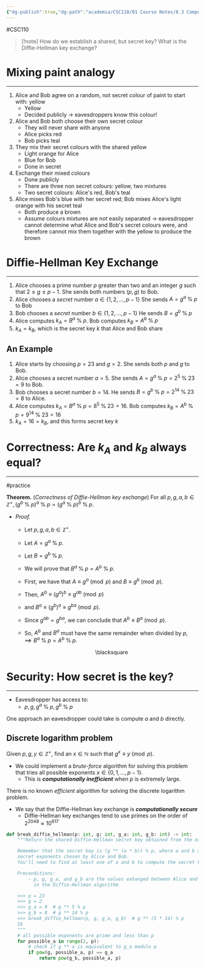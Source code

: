 ```yaml
---
{"dg-publish":true,"dg-path":"academia/CSC110/01 Course Notes/8.3 Computing Shared Secret Keys.md","permalink":"/academia/csc-110/01-course-notes/8-3-computing-shared-secret-keys/","created":"2023-10-26T22:39:00.527-04:00","updated":"2023-10-29T20:16:06.872-04:00"}
---
```


#CSC110 

> [!note] How do we establish a shared, but secret key?
> What is the Diffie-Hellman key exchange?

# Mixing paint analogy

---

1. Alice and Bob agree on a random, not secret colour of paint to start with: yellow
	- Yellow
	- Decided publicly $\rightarrow$ eavesdroppers know this colour!
2. Alice and Bob both choose their own secret colour
	- They will never share with anyone
	- Alice picks red
	- Bob picks teal
3. They mix their secret colours with the shared yellow
	- Light orange for Alice
	- Blue for Bob
	- Done in secret
4. Exchange their mixed colours
	- Done publicly
	- There are three non secret colours: yellow, two mixtures
	- Two secret colours: Alice's red, Bob's teal
5. Alice mixes Bob's blue with her secret red; Bob mixes Alice's light orange with his secret teal
	- Both produce a brown
	- Assume colours mixtures are not easily separated $\rightarrow$ eavesdropper cannot determine what Alice and Bob's secret colours were, and therefore cannot mix them together with the yellow to produce the brown

# Diffie-Hellman Key Exchange

---

1. Alice chooses a prime number $p$ greater than two and an integer $g$ such that $2 \leq g \leq p - 1$. She sends both numbers $(p, g)$ to Bob.
2. Alice chooses a *secret* number $a \in \{1,2,...,p-1\}$
   She sends $A = g^{a} \;\%\; p$ to Bob
3. Bob chooses a *secret* number $b \in \{1,2,...,p - 1\}$
   He sends $B = g^{b} \;\%\; p$
4. Alice computes $k_{A} = B^{a} \;\%\; p$.
   Bob computes $k_{B} = A^{b} \;\%\; p$
5. $k_{A} = k_{B}$, which is the secret key $k$ that Alice and Bob share

## An Example

1. Alice starts by choosing $p = 23$ and $g = 2$.
   She sends both $p$ and $g$ to Bob.
2. Alice chooses a secret number $a = 5$.
   She sends $A = g^{a} \;\%\; p = 2^{5} \;\%\; 23 = 9$ to Bob.
3. Bob chooses a secret number $b = 14$.
   He sends $B = g^{b} \;\%\; p = 2^{14} \;\%\; 23 = 8$ to Alice.
4. Alice computes $k_{A} = B^{a} \;\%\; p = 8^{5} \;\%\; 23 = 16$.
   Bob computes $k_{B} = A^{b} \;\%\; p = 9^{14} \;\%\; 23 = 16$
5. $k_{A} = 16 = k_{B}$, and this forms secret key $k$

# Correctness: Are $k_{A}$ and $k_{B}$ always equal?
---
#practice 

**Theorem.** (*Correctness of Diffie-Hellman key exchange*)
For all $p, g, a, b \in \mathbb{Z}^{+}, (g^{b} \;\%\; p)^{a} \;\%\; p = (g^{a} \;\%\; p)^{b} \;\%\; p$.

- *Proof.*
	- Let $p, g, a, b \in \mathbb{Z}^{+}$.
	- Let $A = g^{a} \;\%\; p$.
	- Let $B = g^{b}\;\%\; p$.
	- We will prove that $B^{a} \;\%\; p = A^{b} \;\%\; p$.
	- First, we have that $A \equiv g^{a} \pmod{p}$ and $B \equiv g^{b} \pmod{p}$.
	- Then, $A^{b} \equiv (g^{a})^{b} \equiv g^{ab} \pmod{p}$
	- and $B^{a} \equiv (g^{b})^{a} \equiv g^{ba} \pmod{p}$.
	- Since $g^{ab} = g^{ba}$, we can conclude that $A^{b} \equiv B^{a} \pmod{p}$.
	- So, $A^{b}$ and $B^{a}$ must have the same remainder when divided by $p$,
	  $\implies B^{a} \;\%\; p = A^{b} \;\%\; p$.
	  
	  <div class="right-align"> <span class="math display">\blacksquare</span> </div>

# Security: How secret is the key?

---

- Eavesdropper has access to:
	- $p, g, g^{a} \;\%\; p, g^{b} \;\%\; p$

One approach an eavesdropper could take is compute $a$ and $b$ directly.

## Discrete logarithm problem

Given $p, g, y \in \mathbb{Z}^{+}$, find an $x \in \mathbb{N}$ such that $g^{x} \equiv y \pmod{p}$.
- We could implement a *brute-force* algorithm for solving this problem that tries all possible exponents $x \in \{0, 1, ..., p - 1\}$.
	- This is ***computationally inefficient*** when $p$ is extremely large.

There is no known *efficient* algorithm for solving the discrete logarithm problem.
- We say that the Diffie-Hellman key exchange is ***computationally secure***
	- Diffie-Hellman key exchanges tend to use primes on the order of $2^{2048} \approx 10^{617}$

```Python
def break_diffie_hellman(p: int, g: int, g_a: int, g_b: int) -> int:
    """Return the shared Diffie-Hellman secret key obtained from the eavesdropped information.

    Remember that the secret key is (g ** (a * b)) % p, where a and b are the
    secret exponents chosen by Alice and Bob.
    You'll need to find at least one of a and b to compute the secret key.

    Preconditions:
        - p, g, g_a, and g_b are the values exhanged between Alice and Bob
          in the Diffie-Hellman algorithm

    >>> p = 23
    >>> g = 2
    >>> g_a = 9  # g ** 5 % p
    >>> g_b = 8  # g ** 14 % p
    >>> break_diffie_hellman(p, g, g_a, g_b)  # g ** (5 * 14) % p
    16
    """
    # all possible exponents are prime and less than p
    for possible_a in range(2, p):
	    # check if g ** a is equivalent to g_a modulo p
	    if pow(g, possible_a, p) == g_a
		    return pow(g_b, possible_a, p)
```
